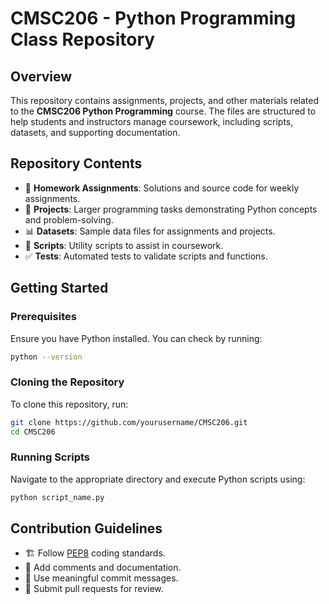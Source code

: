 # CMSC206 - Python Programming Class Repository

## Overview
This repository contains assignments, projects, and other materials related to the **CMSC206 Python Programming** course. The files are structured to help students and instructors manage coursework, including scripts, datasets, and supporting documentation.

## Repository Contents
- 📂 **Homework Assignments**: Solutions and source code for weekly assignments.
- 📝 **Projects**: Larger programming tasks demonstrating Python concepts and problem-solving.
- 📊 **Datasets**: Sample data files for assignments and projects.
- 🔧 **Scripts**: Utility scripts to assist in coursework.
- ✅ **Tests**: Automated tests to validate scripts and functions.

## Getting Started
### Prerequisites
Ensure you have Python installed. You can check by running:
```sh
python --version
```

### Cloning the Repository
To clone this repository, run:
```sh
git clone https://github.com/yourusername/CMSC206.git
cd CMSC206
```

### Running Scripts
Navigate to the appropriate directory and execute Python scripts using:
```sh
python script_name.py
```


## Contribution Guidelines
- 🏗️ Follow [PEP8](https://peps.python.org/pep-0008/) coding standards.
- 📝 Add comments and documentation.
- 📌 Use meaningful commit messages.
- 🔄 Submit pull requests for review.
